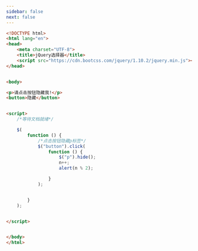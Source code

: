 ```yaml
---
sidebar: false
next: false
---
```

<BlogInfo/>






```html
<!DOCTYPE html>
<html lang="en">
<head>
    <meta charset="UTF-8">
    <title>jQuery选择器</title>
    <script src="https://cdn.bootcss.com/jquery/1.10.2/jquery.min.js"></script>
</head>


<body>

<p>请点击按钮隐藏我!</p>
<button>隐藏</button>


<script>
    /*等待文档就绪*/

    $(
        function () {
            /*点击按钮隐藏p标签*/
            $("button").click(
                function () {
                    $("p").hide();
                    n++;
                    alert(n % 2);

                }
            );


        }
    );


</script>


</body>
</html>
```






<ActionBox />
        
<style>#top-box {margin-top:0.5rem!important;}</style>